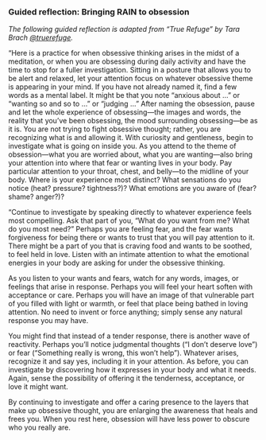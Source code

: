 ### Guided reflection: Bringing RAIN to obsession

_The following guided reflection is adapted from “True Refuge” by Tara Brach [@truerefuge]()._

“Here is a practice for when obsessive thinking arises in the midst of a meditation, or when you are obsessing during daily activity and have the time to stop for a fuller investigation.
Sitting in a posture that allows you to be alert and relaxed, let your attention focus on whatever obsessive theme is appearing in your mind. If you have not already named it, find a few words as a mental label. It might be that you note “anxious about …” or “wanting so and so to …” or “judging …”
After naming the obsession, pause and let the whole experience of obsessing—the images and words, the reality that you’ve been obsessing, the mood surrounding obsessing—be as it is. You are not trying to fight obsessive thought; rather, you are recognizing what is and allowing it.
With curiosity and gentleness, begin to investigate what is going on inside you. As you attend to the theme of obsession—what you are worried about, what you are wanting—also bring your attention into where that fear or wanting lives in your body. Pay particular attention to your throat, chest, and belly—to the midline of your body. Where is your experience most distinct? What sensations do you notice (heat? pressure? tightness?)? What emotions are you aware of (fear? shame? anger?)?

“Continue to investigate by speaking directly to whatever experience feels most compelling. Ask that part of you, “What do you want from me? What do you most need?” Perhaps you are feeling fear, and the fear wants forgiveness for being there or wants to trust that you will pay attention to it. There might be a part of you that is craving food and wants to be soothed, to feel held in love. Listen with an intimate attention to what the emotional energies in your body are asking for under the obsessive thinking. 

As you listen to your wants and fears, watch for any words, images, or feelings that arise in response. Perhaps you will feel your heart soften with acceptance or care. Perhaps you will have an image of that vulnerable part of you filled with light or warmth, or feel that place being bathed in loving attention. No need to invent or force anything; simply sense any natural response you may have.

You might find that instead of a tender response, there is another wave of reactivity. Perhaps you’ll notice judgmental thoughts (“I don’t deserve love”) or fear (“Something really is wrong, this won’t help”). Whatever arises, recognize it and say yes, including it in your attention. As before, you can investigate by discovering how it expresses in your body and what it needs. Again, sense the possibility of offering it the tenderness, acceptance, or love it might want.

By continuing to investigate and offer a caring presence to the layers that make up obsessive thought, you are enlarging the awareness that heals and frees you. When you rest here, obsession will have less power to obscure who you really are.

